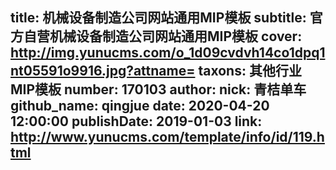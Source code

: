 title: 机械设备制造公司网站通用MIP模板
subtitle: 官方自营机械设备制造公司网站通用MIP模板
cover: http://img.yunucms.com/o_1d09cvdvh14co1dpq1nt05591o9916.jpg?attname=
taxons: 其他行业 MIP模板
number: 170103
author:
  nick: 青桔单车
  github_name: qingjue
date: 2020-04-20 12:00:00
publishDate: 2019-01-03
link: http://www.yunucms.com/template/info/id/119.html
---
